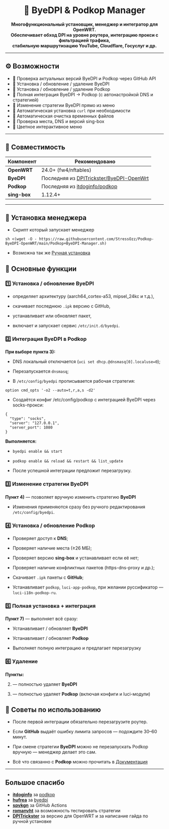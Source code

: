 <h1 align="center">🧩 ByeDPI & Podkop Manager</h1>

<p align="center">
  <b>Многофункциональный установщик, менеджер и интегратор для OpenWRT.</b><br>
    <b>Обеспечивает обход DPI на уровне роутера, интеграцию прокси с фильтрацией трафика,</b><br>
     <b> стабильную маршрутизацию YouTube, Cloudflare, Госуслуг и др.</b><br>

---

## ⚙️ Возможности

- 🔹 Проверка актуальных версий ByeDPI и Podkop через GitHub API  
- 🔹 Установка / обновление / удаление ByeDPI  
- 🔹 Установка / обновление / удаление Podkop  
- 🔹 Полная интеграция ByeDPI → Podkop (с автонастройкой DNS и стратегией)  
- 🔹 Изменение стратегии ByeDPI прямо из меню  
- 🔹 Автоматическая установка `curl` при необходимости  
- 🔹 Автоматическая очистка временных файлов  
- 🔹 Проверка места, DNS и версий sing-box  
- 🔹 Цветное интерактивное меню

---

## 🧱 Совместимость

| Компонент | Рекомендовано |
|------------|----------------|
| **OpenWRT** | 24.0+ (fw4/nftables) |
| **ByeDPI** | Последняя из [DPITrickster/ByeDPI-OpenWrt](https://github.com/DPITrickster/ByeDPI-OpenWrt/releases) |
| **Podkop** | Последняя из [itdoginfo/podkop](https://github.com/itdoginfo/podkop/releases) |
| **sing-box** | 1.12.4+ |

---

## 🧩 Установка менеджера
- Скрипт который запускает менеджер
```
sh <(wget -O - https://raw.githubusercontent.com/StressOzz/Podkop-ByeDPI-OpenWRT/main/Podkop+ByeDPI-Manager.sh)
```

- Возможна так же [Ручная установка](readme.hand.md)

## 🔧 Основные функции

### 1️⃣ Установка / обновление ByeDPI

- определяет архитектуру (aarch64_cortex-a53, mipsel_24kc и т.д.),

- скачивает последнюю `.ipk` версию с GitHub,

- устанавливает или обновляет пакет,

- включает и запускает сервис `/etc/init.d/byedpi`.


### 2️⃣ Интеграция ByeDPI в Podkop

**При выборе пункта 3):**

- DNS локальный отключается (`uci set dhcp.@dnsmasq[0].localuse=0`);

- Перезапускается `dnsmasq`;

- В `/etc/config/byedpi` прописывается рабочая стратегия:

`option cmd_opts '-o2 --auto=t,r,a,s -d2'`

- Создаётся конфиг /etc/config/podkop с интеграцией ByeDPI через socks-прокси:
```
{
  "type": "socks",
  "server": "127.0.0.1",
  "server_port": 1080
}
```

**Выполняется:**

- `byedpi enable && start`

- `podkop enable && reload && restart && list_update`

- После успешной интеграции предложит перезагрузку.

### 3️⃣ Изменение стратегии ByeDPI

**Пункт 4)** — позволяет вручную изменить стратегию **ByeDPI**

- Изменения применяются сразу без ручного редактирования `/etc/config/byedpi`.

### 4️⃣ Установка / обновление Podkop

- Проверяет доступ к **DNS**;

- Проверяет наличие места (≥26 МБ);

- Проверяет версию **sing-box** и устанавливает если её нет;

- Проверяет наличие конфликтных пакетов (https-dns-proxy и др.);

- Скачивает `.ipk` пакеты с **GitHub**;

- Устанавливает `podkop`, `luci-app-podkop`, при желании руссификатор — `luci-i18n-podkop-ru`.

### 5️⃣ Полная установка + интеграция

**Пункт 7)** — выполняет всё сразу:

- Устанавливает / обновляет **ByeDPI**

- Устанавливает / обновляет **Podkop**

- Выполняет полную интеграцию и предлагает перезагрузку

### 6️⃣ Удаление

**Пункты:**

2) — полностью удаляет **ByeDPI**

6) — полностью удаляет **Podkop** (включая конфиги и luci-модули)

## 🧠 Советы по использованию

- После первой интеграции обязательно перезагрузите роутер.

- Если **GitHub** выдаёт ошибку лимита запросов — подождите 30–60 минут.

- При смене стратегии **ByeDPI** можно не перезапускать Podkop вручную — менеджер делает это сам.

- Всё что связанно с **Podkop** можно прочитать в [Документация](https://podkop.net/)

---
## Большое спасибо

- **[itdoginfo](https://github.com/itdoginfo)** за [podkop](https://github.com/itdoginfo/podkop)
- **[hufrea](https://github.com/hufrea)** за [byedpi](https://github.com/hufrea/byedpi)
- **[spvkgn](https://github.com/spvkgn)** за GitHub Actions
- **[romanvht](https://github.com/romanvht)** за возможность тестировать стратегии
- **[DPITrickster](https://github.com/DPITrickster)** за версию для OpenWRT и за написание гайда по ручной установке

